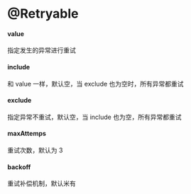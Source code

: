 # @Retryable

#### value

指定发生的异常进行重试

#### include

和 value 一样，默认空，当 exclude 也为空时，所有异常都重试

#### exclude

指定异常不重试，默认空，当 include 也为空，所有异常都重试

#### maxAttemps

重试次数，默认为 3

#### backoff

重试补偿机制，默认米有

